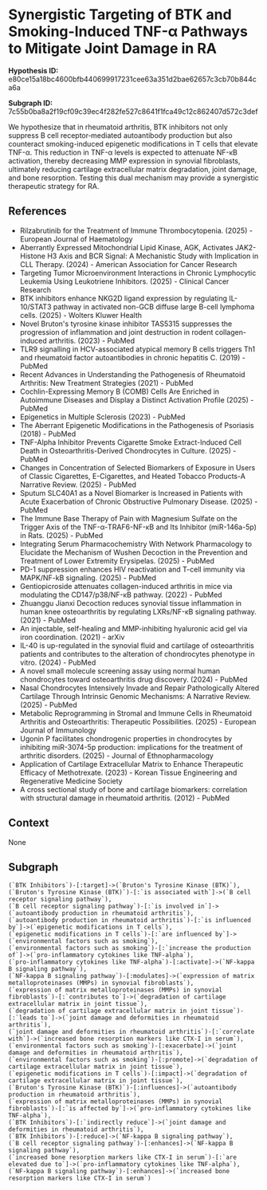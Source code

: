 
# Synergistic Targeting of BTK and Smoking-Induced TNF-α Pathways to Mitigate Joint Damage in RA

**Hypothesis ID:** e80ce15a18bc4600bfb440699917231cee63a351d2bae62657c3cb70b844ca6a

**Subgraph ID:** 7c55b0ba8a2f19cf09c39ec4f282fe527c8641f1fca49c12c862407d572c3def

We hypothesize that in rheumatoid arthritis, BTK inhibitors not only suppress B cell receptor‐mediated autoantibody production but also counteract smoking-induced epigenetic modifications in T cells that elevate TNF-α. This reduction in TNF-α levels is expected to attenuate NF-κB activation, thereby decreasing MMP expression in synovial fibroblasts, ultimately reducing cartilage extracellular matrix degradation, joint damage, and bone resorption. Testing this dual mechanism may provide a synergistic therapeutic strategy for RA.

## References
- Rilzabrutinib for the Treatment of Immune Thrombocytopenia. (2025) - European Journal of Haematology
- Aberrantly Expressed Mitochondrial Lipid Kinase, AGK, Activates JAK2-Histone H3 Axis and BCR Signal: A Mechanistic Study with Implication in CLL Therapy. (2024) - American Association for Cancer Research
- Targeting Tumor Microenvironment Interactions in Chronic Lymphocytic Leukemia Using Leukotriene Inhibitors. (2025) - Clinical Cancer Research
- BTK inhibitors enhance NKG2D ligand expression by regulating IL-10/STAT3 pathway in activated non-GCB diffuse large B-cell lymphoma cells. (2025) - Wolters Kluwer Health
- Novel Bruton's tyrosine kinase inhibitor TAS5315 suppresses the progression of inflammation and joint destruction in rodent collagen-induced arthritis. (2023) - PubMed
- TLR9 signalling in HCV-associated atypical memory B cells triggers Th1 and rheumatoid factor autoantibodies in chronic hepatitis C. (2019) - PubMed
- Recent Advances in Understanding the Pathogenesis of Rheumatoid Arthritis: New Treatment Strategies (2021) - PubMed
- Cochlin-Expressing Memory B (COMB) Cells Are Enriched in Autoimmune Diseases and Display a Distinct Activation Profile (2025) - PubMed
- Epigenetics in Multiple Sclerosis (2023) - PubMed
- The Aberrant Epigenetic Modifications in the Pathogenesis of Psoriasis (2018) - PubMed
- TNF-Alpha Inhibitor Prevents Cigarette Smoke Extract-Induced Cell Death in Osteoarthritis-Derived Chondrocytes in Culture. (2025) - PubMed
- Changes in Concentration of Selected Biomarkers of Exposure in Users of Classic Cigarettes, E-Cigarettes, and Heated Tobacco Products-A Narrative Review. (2025) - PubMed
- Sputum SLC40A1 as a Novel Biomarker is Increased in Patients with Acute Exacerbation of Chronic Obstructive Pulmonary Disease. (2025) - PubMed
- The Immune Base Therapy of Pain with Magnesium Sulfate on the Trigger Axis of the TNF-α-TRAF6-NF-κB and Its Inhibitor (miR-146a-5p) in Rats. (2025) - PubMed
- Integrating Serum Pharmacochemistry With Network Pharmacology to Elucidate the Mechanism of Wushen Decoction in the Prevention and Treatment of Lower Extremity Erysipelas. (2025) - PubMed
- PD-1 suppression enhances HIV reactivation and T-cell immunity via MAPK/NF-kB signaling. (2025) - PubMed
- Gentiopicroside attenuates collagen-induced arthritis in mice via modulating the CD147/p38/NF-κB pathway. (2022) - PubMed
- Zhuanggu Jianxi Decoction reduces synovial tissue inflammation in human knee osteoarthritis by regulating LXRs/NF-κB signaling pathway. (2021) - PubMed
- An injectable, self-healing and MMP-inhibiting hyaluronic acid gel via iron coordination. (2021) - arXiv
- IL-40 is up-regulated in the synovial fluid and cartilage of osteoarthritis patients and contributes to the alteration of chondrocytes phenotype in vitro. (2024) - PubMed
- A novel small molecule screening assay using normal human chondrocytes toward osteoarthritis drug discovery. (2024) - PubMed
- Nasal Chondrocytes Intensively Invade and Repair Pathologically Altered Cartilage Through Intrinsic Genomic Mechanisms: A Narrative Review. (2025) - PubMed
- Metabolic Reprogramming in Stromal and Immune Cells in Rheumatoid Arthritis and Osteoarthritis: Therapeutic Possibilities. (2025) - European Journal of Immunology
- Ugonin P facilitates chondrogenic properties in chondrocytes by inhibiting miR-3074-5p production: implications for the treatment of arthritic disorders. (2025) - Journal of Ethnopharmacology
- Application of Cartilage Extracellular Matrix to Enhance Therapeutic Efficacy of Methotrexate. (2023) - Korean Tissue Engineering and Regenerative Medicine Society
- A cross sectional study of bone and cartilage biomarkers: correlation with structural damage in rheumatoid arthritis. (2012) - PubMed

## Context
None

## Subgraph
```
(`BTK Inhibitors`)-[:target]->(`Bruton's Tyrosine Kinase (BTK)`),
(`Bruton's Tyrosine Kinase (BTK)`)-[:`is associated with`]->(`B cell receptor signaling pathway`),
(`B cell receptor signaling pathway`)-[:`is involved in`]->(`autoantibody production in rheumatoid arthritis`),
(`autoantibody production in rheumatoid arthritis`)-[:`is influenced by`]->(`epigenetic modifications in T cells`),
(`epigenetic modifications in T cells`)-[:`are influenced by`]->(`environmental factors such as smoking`),
(`environmental factors such as smoking`)-[:`increase the production of`]->(`pro-inflammatory cytokines like TNF-alpha`),
(`pro-inflammatory cytokines like TNF-alpha`)-[:activate]->(`NF-kappa B signaling pathway`),
(`NF-kappa B signaling pathway`)-[:modulates]->(`expression of matrix metalloproteinases (MMPs) in synovial fibroblasts`),
(`expression of matrix metalloproteinases (MMPs) in synovial fibroblasts`)-[:`contributes to`]->(`degradation of cartilage extracellular matrix in joint tissue`),
(`degradation of cartilage extracellular matrix in joint tissue`)-[:`leads to`]->(`joint damage and deformities in rheumatoid arthritis`),
(`joint damage and deformities in rheumatoid arthritis`)-[:`correlate with`]->(`increased bone resorption markers like CTX-I in serum`),
(`environmental factors such as smoking`)-[:exacerbate]->(`joint damage and deformities in rheumatoid arthritis`),
(`environmental factors such as smoking`)-[:promote]->(`degradation of cartilage extracellular matrix in joint tissue`),
(`epigenetic modifications in T cells`)-[:impact]->(`degradation of cartilage extracellular matrix in joint tissue`),
(`Bruton's Tyrosine Kinase (BTK)`)-[:influences]->(`autoantibody production in rheumatoid arthritis`),
(`expression of matrix metalloproteinases (MMPs) in synovial fibroblasts`)-[:`is affected by`]->(`pro-inflammatory cytokines like TNF-alpha`),
(`BTK Inhibitors`)-[:`indirectly reduce`]->(`joint damage and deformities in rheumatoid arthritis`),
(`BTK Inhibitors`)-[:reduce]->(`NF-kappa B signaling pathway`),
(`B cell receptor signaling pathway`)-[:enhances]->(`NF-kappa B signaling pathway`),
(`increased bone resorption markers like CTX-I in serum`)-[:`are elevated due to`]->(`pro-inflammatory cytokines like TNF-alpha`),
(`NF-kappa B signaling pathway`)-[:enhances]->(`increased bone resorption markers like CTX-I in serum`)
```

